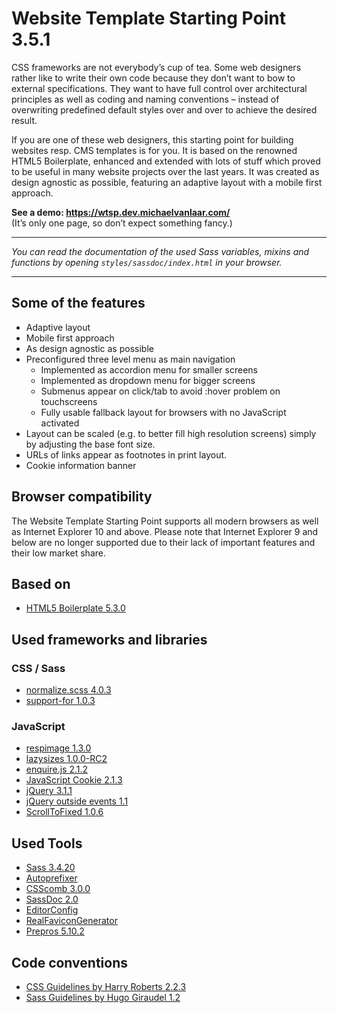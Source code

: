 # Website Template Starting Point 3.5.1

CSS frameworks are not everybody’s cup of tea. Some web designers rather like to write their own code because they don’t want to bow to external specifications. They want to have full control over architectural principles as well as coding and naming conventions – instead of overwriting predefined default styles over and over to achieve the desired result.

If you are one of these web designers, this starting point for building websites resp. CMS templates is for you. It is based on the renowned HTML5 Boilerplate, enhanced and extended with lots of stuff which proved to be useful in many website projects over the last years. It was created as design agnostic as possible, featuring an adaptive layout with a mobile first approach.

**See a demo: <https://wtsp.dev.michaelvanlaar.com/>**  
(It’s only one page, so don’t expect something fancy.)

----

*You can read the documentation of the used Sass variables, mixins and functions by opening `styles/sassdoc/index.html` in your browser.*

----

## Some of the features

* Adaptive layout
* Mobile first approach
* As design agnostic as possible
* Preconfigured three level menu as main navigation
  * Implemented as accordion menu for smaller screens
  * Implemented as dropdown menu for bigger screens
  * Submenus appear on click/tab to avoid :hover problem on touchscreens
  * Fully usable fallback layout for browsers with no JavaScript activated
* Layout can be scaled (e.g. to better fill high resolution screens) simply by adjusting the base font size.
* URLs of links appear as footnotes in print layout.
* Cookie information banner

## Browser compatibility

The Website Template Starting Point supports all modern browsers as well as Internet Explorer 10 and above. Please note that Internet Explorer 9 and below are no longer supported due to their lack of important features and their low market share.

## Based on

* [HTML5 Boilerplate 5.3.0](http://html5boilerplate.com/)

## Used frameworks and libraries

### CSS / Sass

* [normalize.scss 4.0.3](https://github.com/JohnAlbin/normalize-scss)
* [support-for 1.0.3](https://github.com/JohnAlbin/support-for)

### JavaScript

* [respimage 1.3.0](https://github.com/aFarkas/respimage)
* [lazysizes 1.0.0-RC2](https://github.com/aFarkas/lazysizes)
* [enquire.js 2.1.2](https://github.com/WickyNilliams/enquire.js)
* [JavaScript Cookie 2.1.3](https://github.com/js-cookie/js-cookie)
* [jQuery 3.1.1](http://jquery.com/)
* [jQuery outside events 1.1](https://github.com/cowboy/jquery-outside-events)
* [ScrollToFixed 1.0.6](https://github.com/bigspotteddog/ScrollToFixed)

## Used Tools

* [Sass 3.4.20](http://sass-lang.com/)
* [Autoprefixer](https://github.com/postcss/autoprefixer)
* [CSScomb 3.0.0](http://csscomb.com/)
* [SassDoc 2.0](http://sassdoc.com/)
* [EditorConfig](http://editorconfig.org/)
* [RealFaviconGenerator](http://realfavicongenerator.net/)
* [Prepros 5.10.2](https://prepros.io/)

## Code conventions

* [CSS Guidelines by Harry Roberts 2.2.3](http://cssguidelin.es/)
* [Sass Guidelines by Hugo Giraudel 1.2](http://sass-guidelin.es/)
